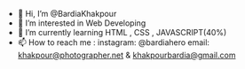 - 👋 Hi, I’m @BardiaKhakpour
- 👀 I’m interested in Web Developing
- 🌱 I’m currently learning HTML , CSS , JAVASCRIPT(40%)
- 📫 How to reach me : instagram: @bardiahero email: khakpour@photographer.net & khakpourbardia@gmail.com
